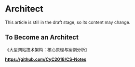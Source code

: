 # Architect

This article is still in the draft stage, so its content may change.

## To Become an Architect

《大型网站技术架构：核心原理与案例分析》

**https://github.com/CyC2018/CS-Notes**